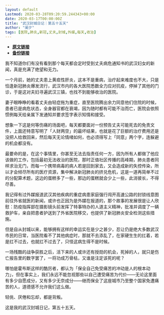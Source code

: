 ```yaml
---
layout: default
Lastmod: 2020-03-28T09:20:59.244343+00:00
date: 2020-03-17T00:00:00Z
title: "武汉封城日记｜第五十五天"
author: "阑夕"
tags: [医院,肺炎,新冠,丈夫,封城,外媒,每天,收治]
---
```


* [**原文链接**](https://mp.weixin.qq.com/s/FeG4k9jNcMGeFEffF2R0vw)
* [**备份链接**](https://archive.li/wip/amBt7)


我不知道你们有没有看到那个每天都会定时受到丈夫病危通知书的武汉妇女的新闻，真是充满了绝望和无力。

一个月前，她的丈夫患上黄疸性肝炎，这本不是重病，治疗起来难度也不大，只是恰逢新冠肺炎爆发流行，武汉市内的各大医院悉数全力应对抗疫，停掉了其他的门诊，于是这对夫妇寻遍武汉三镇，也找不到能够收治的医院。

妻子眼睁睁的看着丈夫由轻症拖为重症，直至医院腾出余力同意他们住院的时候，患者已是病危状态，全身器官都在衰竭，因为随时都有可能不治而亡，医院会依照惯例每天给亲属下发通知并要求签字表示知情和接受。

想象一下这是何等伤痛的场面吧，每天都要面对一份预告丈夫可能死去的免责文件，上面还特意写明了「人财两空」的最坏结果，也就是花了巨额的治疗费用还是没把人给救回来，然后每天无论情绪如何，也必须得写上「同意」两个字，连躲避的机会都没有。

最要命的是，在这个事情里，你甚至无法去指责任何一方，因为所有人都做了他应该做的工作，包括最初无法收治的医院，那时正值社区传播的高峰期，肺炎患者同样求治无门，而每一个携带病毒的病人若是回到家去，又会造成新的失控传染，所以才会倾尽所有的医疗资源，集中解决新冠肺炎的挤兑危机，这是一道再简单不过的分配算术题，这边的蛋糕多了一些，那边的蛋糕就会少上一些，此消彼长，不得尽善。

我记得有过外媒报道武汉其他疾病的重症病患家庭强行闯开高速公路的封锁线意图前往外省就医的新闻，或许也正因为是外媒在报道的，那个故事的发展很是让人欣慰：防疫指挥部在摄影镜头前发挥了特事特办的人道主义精神，批准并调度了一辆救护车，亲自把患者护送到了外省医院移交，也提供了新冠肺炎安全检测这些措施。

但是自从封城以来，能够拥有这样的幸运实在是少之甚少，忍让仍是绝大多数武汉市民的日常，当医院看不了其他病症时，那就不去添乱了，在家硬生生的扛着，若是扛不过去，也就扛不过去了，只怪这病生得不是时候。

一场残酷的战争获胜之后，活下来的人或许还有授勋的机会，死掉的人，就只是伤亡报告里的数字罢了，一将功成万骨枯，又谁是注定该死的呢？

哪怕是霍布斯这样的酷厉者，都认为「保全自己免受痛苦的冲动是人的根本动力」，但在事实上，我们永远不能忽视那些以自己遭受痛苦为代价——无论这里面有多少自愿成分，又有多少无奈成分——继而保全了这座城市乃至整个国家免遭痛苦的人，道德感不允许我们这么做。

轻佻、厌倦和忘却，都是背叛。

这是我的武汉封城日记，第五十五天。


